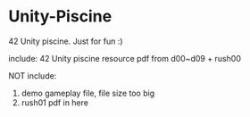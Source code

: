 # Unity-Piscine
42 Unity piscine. Just for fun :)

include: 
  42 Unity piscine resource pdf from d00~d09 + rush00

NOT include: 
  1. demo gameplay file, file size too big 
  2. rush01 pdf in here

